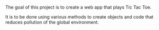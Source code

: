 The goal of this project is to create a web app that plays Tic Tac Toe.

It is to be done using various methods to create objects and code that reduces pollution
of the global environment.